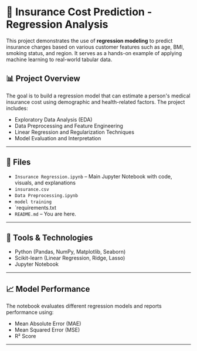# 🧮 Insurance Cost Prediction - Regression Analysis

This project demonstrates the use of **regression modeling** to predict insurance charges based on various customer features such as age, BMI, smoking status, and region. It serves as a hands-on example of applying machine learning to real-world tabular data.

## 📊 Project Overview

The goal is to build a regression model that can estimate a person's medical insurance cost using demographic and health-related factors. The project includes:

- Exploratory Data Analysis (EDA)
- Data Preprocessing and Feature Engineering
- Linear Regression and Regularization Techniques
- Model Evaluation and Interpretation

---

## 📁 Files

- `Insurance Regression.ipynb` – Main Jupyter Notebook with code, visuals, and explanations
- `insurance.csv`
- `Data Preprocessing.ipynb`
- `model training`
- `requirements.txt
- `README.md` – You are here.

---

## 🔧 Tools & Technologies

- Python (Pandas, NumPy, Matplotlib, Seaborn)
- Scikit-learn (Linear Regression, Ridge, Lasso)
- Jupyter Notebook

---

## 📈 Model Performance

The notebook evaluates different regression models and reports performance using:

- Mean Absolute Error (MAE)
- Mean Squared Error (MSE)
- R² Score

---

